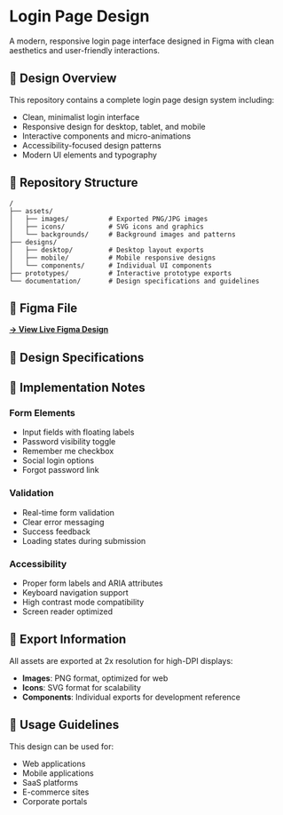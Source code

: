 # Login Page Design

A modern, responsive login page interface designed in Figma with clean aesthetics and user-friendly interactions.

## 🎨 Design Overview

This repository contains a complete login page design system including:
- Clean, minimalist login interface
- Responsive design for desktop, tablet, and mobile
- Interactive components and micro-animations
- Accessibility-focused design patterns
- Modern UI elements and typography

## 📂 Repository Structure

```
/
├── assets/
│   ├── images/          # Exported PNG/JPG images
│   ├── icons/           # SVG icons and graphics
│   └── backgrounds/     # Background images and patterns
├── designs/
│   ├── desktop/         # Desktop layout exports
│   ├── mobile/          # Mobile responsive designs
│   └── components/      # Individual UI components
├── prototypes/          # Interactive prototype exports
└── documentation/       # Design specifications and guidelines
```

## 🔗 Figma File

**[→ View Live Figma Design](https://figma.com/file/your-file-id](https://www.figma.com/design/Ndmx8AQLbkysPW6xYUVRcH/Login-Page?node-id=2-13&t=eC66Pb4bW4Mltnda-1))**

## 🎯 Design Specifications


## 🚀 Implementation Notes

### Form Elements
- Input fields with floating labels
- Password visibility toggle
- Remember me checkbox
- Social login options
- Forgot password link

### Validation
- Real-time form validation
- Clear error messaging
- Success feedback
- Loading states during submission

### Accessibility
- Proper form labels and ARIA attributes
- Keyboard navigation support
- High contrast mode compatibility
- Screen reader optimized

## 📄 Export Information

All assets are exported at 2x resolution for high-DPI displays:
- **Images**: PNG format, optimized for web
- **Icons**: SVG format for scalability
- **Components**: Individual exports for development reference


## 👥 Usage Guidelines

This design can be used for:
- Web applications
- Mobile applications
- SaaS platforms
- E-commerce sites
- Corporate portals

